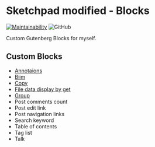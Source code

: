 # Sketchpad modified - Blocks

[![Maintainability](https://api.codeclimate.com/v1/badges/d84dcb13792856b318c6/maintainability)](https://codeclimate.com/github/Angelmaneuver/sketchpad-modified-blocks/maintainability) ![GitHub](https://img.shields.io/github/license/angelmaneuver/sketchpad-modified-blocks)

Custom Gutenberg Blocks for myself.

## Custom Blocks
 - [Annotaions](./src/annotations)
 - [Biim](./src/biim)
 - [Copy](./src/copy)
 - [File data display by get](./src/file-data-display-by-get)
 - [Group](./src/group)
 - Post comments count
 - Post edit link
 - Post navigation links
 - Search keyword
 - Table of contents
 - Tag list
 - Talk
